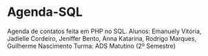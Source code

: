 # Agenda-SQL
Agenda de contatos feita em PHP no SQL.
Alunos: Emanuely Vitória, Jadielle Cordeiro, Jeniffer Bento, Anna Katarina, Rodrigo Marques, Guilherme  Nascimento
Turma: ADS Matutino (2º Semestre)
